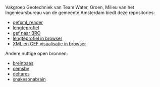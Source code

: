 Vakgroep Geotechniek van Team Water, Groen, Milieu van het Ingenieursbureau van de gemeente Amsterdam biedt deze repositories:
* [gefxml_reader](https://github.com/Amsterdam/gefxml_viewer)
* [lengteprofiel](https://github.com/Amsterdam/lengteprofiel)
* [gef naar BRO](https://github.com/Amsterdam/gef_naar_bro)
* [lengteprofiel in browser](https://github.com/Amsterdam/webprofiel/)
* [XML en GEF visualisatie in browser](https://github.com/Amsterdam/webGefXMLInterface/)

Andere nuttige open bronnen:
* [breinbaas](https://github.com/breinbaas)
* [cemsbv](https://github.com/cemsbv)
* [deltares](https://github.com/Deltares/GEOLib)
* [snakesonabrain](https://github.com/snakesonabrain/)
